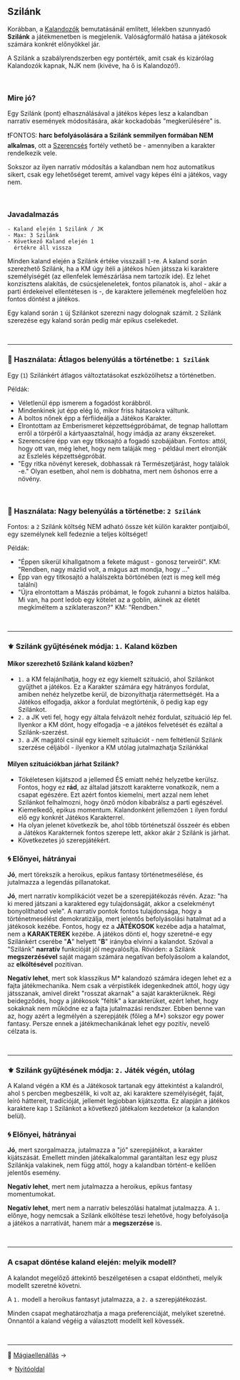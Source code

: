 ## Szilánk

Korábban, a [Kalandozók](012_kalandozok_elotortenet_szemelyiseg_felszereles.md) bemutatásánál említett, lélekben szunnyadó **Szilánk** a játékmenetben is megjelenik. Valóságformáló hatása a játékosok számára konkrét előnyökkel jár.

A Szilánk a szabályrendszerben egy pontérték, amit csak és kizárólag Kalandozók kapnak, NJK nem (kivéve, ha ő is Kalandozó!).

<br />

### Mire jó?

Egy Szilánk (pont) elhasználásával a játékos képes lesz a kalandban narratív események módosítására, akár kockadobás "megkerülésére" is.

❗FONTOS: **harc befolyásolására a Szilánk semmilyen formában NEM alkalmas**, ott a [Szerencsés](fortelyok.altalanos/szerencses.md) fortély vethető be - amennyiben a karakter rendelkezik vele.

Sokszor az ilyen narratív módosítás a kalandban nem hoz automatikus sikert, csak egy lehetőséget teremt, amivel vagy képes élni a játékos, vagy nem.

<br />

### Javadalmazás

```
- Kaland elején 1 Szilánk / JK
- Max: 3 Szilánk
- Következő Kaland elején 1 
  értékre áll vissza
```

Minden kaland elején a Szilánk értéke visszaáll `1`-re. A kaland során szerezhető Szilánk, ha a KM úgy ítéli a játékos hűen játssza ki karaktere személyiségét (az ellenfelek lemészárlása nem tartozik ide). Ez lehet konzisztens alakítás, de csúcsjeleneletek, fontos pilanatok is, ahol - akár a parti érdekeivel ellentétesen is -, de karaktere jellemének megfelelően hoz fontos döntést a játékos.

Egy kaland során `1` új Szilánkot szerezni nagy dolognak számít. `2` Szilánk szerezése egy kaland során pedig már epikus cselekedet.

<br />

---
### 🔆 Használata: Átlagos belenyúlás a történetbe: `1 Szilánk`

Egy (`1`) Szilánkért átlagos változtatásokat eszközölhetsz a történetben.

Példák:
- Véletlenül épp ismerem a fogadóst korábbról.
- Mindenkinek jut épp elég ló, mikor friss hátasokra váltunk.
- A boltos nőnek épp a férfiideálja a Játékos Karakter.
- Elrontottam az Emberismeret képzettségpróbámat, de tegnap hallottam erről a törpéről a kártyaasztalnál, hogy imádja az arany ékszereket.
- Szerencsére épp van egy titkosajtó a fogadó szobájában. Fontos: attól, hogy ott van, még lehet, hogy nem taláják meg - például mert elrontják az Észlelés képzettségpróbát.
- "Egy ritka növényt keresek, dobhassak rá Természetjárást, hogy találok -e." Olyan esetben, ahol nem is dobhatna, mert nem őshonos erre a növény.

<br />

### 🔆 Használata: Nagy belenyúlás a történetbe: `2 Szilánk`

Fontos: a `2` Szilánk költség NEM adható össze két külön karakter pontjaiból, egy személynek kell fedeznie a teljes költséget!

Példák:
- "Éppen sikerül kihallgatnom a fekete mágust - gonosz terveiről". KM: "Rendben, nagy mázlid volt, a mágus azt mondja, hogy ..."
- Épp van egy titkosajtó a halálszekta börtönében (ezt is meg kell még találni)
- "Újra elrontottam a Mászás próbámat, le fogok zuhanni a biztos halálba. Mi van, ha pont ledob egy kötelet az a goblin, akinek az életét megkíméltem a sziklateraszon?" KM: "Rendben."

<br />

---
### ⚜️ Szilánk gyűjtésének módja: `1.` Kaland közben

#### Mikor szerezhető Szilánk kaland közben?

- `1.` a KM felajánlhatja, hogy ez egy kiemelt szituáció, ahol Szilánkot gyűjthet a játékos. Ez a Karakter számára egy hátrányos fordulat, amiben nehéz helyzetbe kerül, de bizonyíthatja rátermettségét. Ha a Játékos elfogadja, akkor a fordulat megtörténik, ő pedig kap egy Szilánkot.
- `2.` a JK veti fel, hogy egy általa felvázolt nehéz fordulat, szituáció lép fel. Ilyenkor a KM dönt, hogy elfogadja -e a játékos felvetését és ezáltal a Szilánk-szerzést.
- `3.` a JK magától csinál egy kiemelt szituációt - nem feltétlenül Szilánk szerzése céljából - ilyenkor a KM utólag jutalmazhatja Szilánkkal

#### Milyen szituációkban járhat **Szilánk**?

- Tökéletesen kijátszod a jellemed ÉS emiatt nehéz helyzetbe kerülsz. Fontos, hogy ez **rád**, az általad játszott karakterre vonatkozik, nem a csapat egészére. Ezt azért fontos kiemelni, mert azzal nem lehet Szilánkot felhalmozni, hogy önző módon kibabrálsz a parti egészével.
- Kiemelkedő, epikus momentum. Kalandonként jellemzően `1` ilyen fordul elő egy konkrét Játékos Karakterrel.
- Ha olyan jelenet következik be, ahol több történetszál összeér és ebben a Játékos Karakternek fontos szerepe lett, akkor akár `2` Szilánk is járhat.
- Következetes jó szerepjátékért.

### 🌀 Előnyei, hátrányai

**Jó**, mert törekszik a heroikus, epikus fantasy történetmesélése, és jutalmazza a legendás pillanatokat.

**Jó**, mert narratív komplikációt vezet be a szerepjátékozás révén. Azaz: "ha ki mered játszani a karaktered egy tulajdonságát, akkor a cselekményt bonyolíthatod vele". A narratív pontok fontos tulajdonsága, hogy a történetmesélést demokratizálja, mert jelentős befolyásolási hatalmat ad a játékosok kezébe. Fontos, hogy ez a **JÁTÉKOSOK** kezébe adja a hatalmat, nem a **KARAKTEREK** kezébe. A játékos dönti el, hogy szeretné-e egy Szilánkért cserébe "**A**" helyett "**B**" irányba elvinni a kalandot. Szóval a "Szilánk" **narratív** funkcióját jól megvalósítja. Röviden: a Szilánk **megszerzésével** saját magam számára negatívan befolyásolom a kalandot, az **elköltésével** pozitívan.

 **Negatív lehet**, mert sok klasszikus M\* kalandozó számára idegen lehet ez a fajta játékmechanika. Nem csak a vérpistikék idegenkednek attól, hogy úgy játsszanak, amivel direkt "rosszat akarnak" a saját karakterüknek. Régi beidegződés, hogy a játékosok "féltik" a karakterüket, ezért lehet, hogy sokaknak nem működne ez a fajta jutalmazási rendszer. Ebben benne van az, hogy azért a legmélyén a szerepjáték (főleg a M\*) sokszor egy power fantasy. Persze ennek a játékmechanikának lehet egy pozitív, nevelő célzata is.

<br />

---
### ⚜️ Szilánk gyűjtésének módja: `2.` Játék végén, utólag

A Kaland végén a KM és a Játékosok tartanak egy áttekintést a kalandról, ahol `5` percben megbeszélik, ki volt az, aki karaktere személyiségét, faját, leíró háttereit, tradícióját, jellemét legjobban kijátszotta. Ez alapján a játékos karaktere kap `1` Szilánkot a következő játékalom kezdetekor (a kalandon belül).

### 🌀 Előnyei, hátrányai

**Jó**, mert szorgalmazza, jutalmazza a "jó" szerepjátékot, a karakter kijátszását. Emellett minden játékalkalommal garantáltan lesz egy plusz Szilánkja valakinek, nem függ attól, hogy a kalandban történt-e kellően jelentős esemény.

 **Negatív lehet**, mert nem jutalmazza a heroikus, epikus fantasy momentumokat.
 
 **Negatív lehet**, mert nem a narratív beleszólási hatalmat jutalmazza. A `1.` előnye, hogy nemcsak a Szilánk elköltése teszi lehetővé, hogy befolyásolja a játékos a narratívát, hanem már a **megszerzése** is.

<br />

---
### A csapat döntése kaland elején: melyik modell?

A kalandot megelőző áttekintő beszélgetésen a csapat eldöntheti, melyik modellt szeretné követni.

A `1.` modell a heroikus fantasyt jutalmazza, a `2.` a szerepjátékozást.

Minden csapat meghatározhatja a maga preferenciáját, melyiket szeretné. Onnantól a kaland végéig a választott modellt kell kövessék.

<br />

---

🔗 [Mágiaellenállás](017_04_magiaellenallas.md) →

⚜️ [Nyitóoldal](start.md#1-karakteralkot%C3%A1s)
